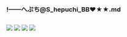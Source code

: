 ### !——へぷち@S_hepuchi_BB❤★★.md
![]()

![](https://pbs.twimg.com/media/D-ons8OUYAIuOzU.jpg)
![](https://pbs.twimg.com/media/DjF-tcoUUAA6RVh.jpg)
![](https://pbs.twimg.com/media/D-UET5TU8AAbb5s.jpg)
![](https://pbs.twimg.com/media/D-m68WKU8AEOTmE.jpg)
